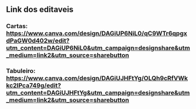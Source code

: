 ## Link dos editaveis 

### Cartas: https://www.canva.com/design/DAGiUP6NiL0/qC9WTr6qpgxdPaGW0d402w/edit?utm_content=DAGiUP6NiL0&utm_campaign=designshare&utm_medium=link2&utm_source=sharebutton
### Tabuleiro: https://www.canva.com/design/DAGiUJHFtYg/OLQh9cRfVWkkc2IPca749g/edit?utm_content=DAGiUJHFtYg&utm_campaign=designshare&utm_medium=link2&utm_source=sharebutton
